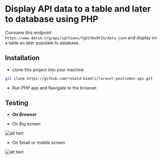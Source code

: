 # Display API data to a table and later to database using PHP

Consume this endpoint `https://www.datim.org/api/sqlViews/fgUtV6e9YIX/data.json` and display on a table an later populate to database.

## Installation

* clone this project into your machine

```bash
git clone https://github.com/ronald-kimeli/laravel-postcodes-api.git
```

* Run PHP app and Navigate to the browser.

## Testing

* __*On Browser*__

* On Big screen

![alt text](https://github.com/ronald-kimeli/laravel-postcodes-api/blob/master/public/Screenshot1.png?raw=true)

* On Small or mobile screen

![alt text](https://github.com/ronald-kimeli/laravel-postcodes-api/blob/master/public/Screenshot2.png?raw=true)
